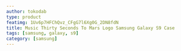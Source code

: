 ```yaml
---
author: tokodab
type: product
featimg: 1Uv6p7HFChQvz_CFgG7l6Xg0G_2DN8fdN
title: Music Thirty Seconds To Mars Logo Samsung Galaxy S9 Case
tags: [samsung, galaxy, s9]
category: [samsung]
---
```

